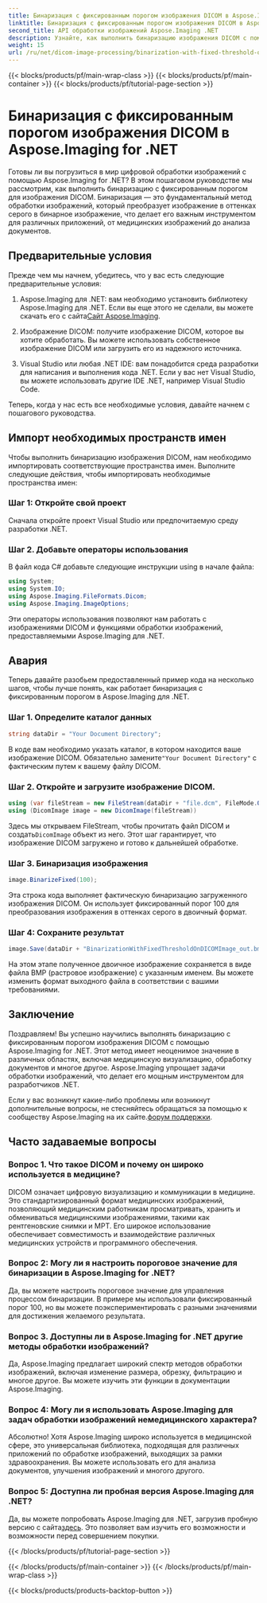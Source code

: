 ```yaml
---
title: Бинаризация с фиксированным порогом изображения DICOM в Aspose.Imaging for .NET
linktitle: Бинаризация с фиксированным порогом изображения DICOM в Aspose.Imaging for .NET
second_title: API обработки изображений Aspose.Imaging .NET
description: Узнайте, как выполнить бинаризацию изображения DICOM с помощью Aspose.Imaging для .NET. Пошаговое руководство с примерами кода.
weight: 15
url: /ru/net/dicom-image-processing/binarization-with-fixed-threshold-on-dicom-image/
---
```


{{< blocks/products/pf/main-wrap-class >}}
{{< blocks/products/pf/main-container >}}
{{< blocks/products/pf/tutorial-page-section >}}

# Бинаризация с фиксированным порогом изображения DICOM в Aspose.Imaging for .NET

Готовы ли вы погрузиться в мир цифровой обработки изображений с помощью Aspose.Imaging for .NET? В этом пошаговом руководстве мы рассмотрим, как выполнить бинаризацию с фиксированным порогом для изображения DICOM. Бинаризация — это фундаментальный метод обработки изображений, который преобразует изображение в оттенках серого в бинарное изображение, что делает его важным инструментом для различных приложений, от медицинских изображений до анализа документов.

## Предварительные условия

Прежде чем мы начнем, убедитесь, что у вас есть следующие предварительные условия:

1.  Aspose.Imaging для .NET: вам необходимо установить библиотеку Aspose.Imaging для .NET. Если вы еще этого не сделали, вы можете скачать его с сайта[Сайт Aspose.Imaging](https://releases.aspose.com/imaging/net/).

2. Изображение DICOM: получите изображение DICOM, которое вы хотите обработать. Вы можете использовать собственное изображение DICOM или загрузить его из надежного источника.

3. Visual Studio или любая .NET IDE: вам понадобится среда разработки для написания и выполнения кода .NET. Если у вас нет Visual Studio, вы можете использовать другие IDE .NET, например Visual Studio Code.

Теперь, когда у нас есть все необходимые условия, давайте начнем с пошагового руководства.

## Импорт необходимых пространств имен

Чтобы выполнить бинаризацию изображения DICOM, нам необходимо импортировать соответствующие пространства имен. Выполните следующие действия, чтобы импортировать необходимые пространства имен:

### Шаг 1: Откройте свой проект

Сначала откройте проект Visual Studio или предпочитаемую среду разработки .NET.

### Шаг 2. Добавьте операторы использования

В файл кода C# добавьте следующие инструкции using в начале файла:

```csharp
using System;
using System.IO;
using Aspose.Imaging.FileFormats.Dicom;
using Aspose.Imaging.ImageOptions;
```

Эти операторы использования позволяют нам работать с изображениями DICOM и функциями обработки изображений, предоставляемыми Aspose.Imaging для .NET.

## Авария

Теперь давайте разобьем предоставленный пример кода на несколько шагов, чтобы лучше понять, как работает бинаризация с фиксированным порогом в Aspose.Imaging для .NET.

### Шаг 1. Определите каталог данных

```csharp
string dataDir = "Your Document Directory";
```

 В коде вам необходимо указать каталог, в котором находится ваше изображение DICOM. Обязательно замените`"Your Document Directory"` с фактическим путем к вашему файлу DICOM.

### Шаг 2. Откройте и загрузите изображение DICOM.

```csharp
using (var fileStream = new FileStream(dataDir + "file.dcm", FileMode.Open, FileAccess.Read))
using (DicomImage image = new DicomImage(fileStream))
```

 Здесь мы открываем FileStream, чтобы прочитать файл DICOM и создать`DicomImage` объект из него. Этот шаг гарантирует, что изображение DICOM загружено и готово к дальнейшей обработке.

### Шаг 3. Бинаризация изображения

```csharp
image.BinarizeFixed(100);
```

Эта строка кода выполняет фактическую бинаризацию загруженного изображения DICOM. Он использует фиксированный порог 100 для преобразования изображения в оттенках серого в двоичный формат.

### Шаг 4: Сохраните результат

```csharp
image.Save(dataDir + "BinarizationWithFixedThresholdOnDICOMImage_out.bmp", new BmpOptions());
```

На этом этапе полученное двоичное изображение сохраняется в виде файла BMP (растровое изображение) с указанным именем. Вы можете изменить формат выходного файла в соответствии с вашими требованиями.

## Заключение

Поздравляем! Вы успешно научились выполнять бинаризацию с фиксированным порогом изображения DICOM с помощью Aspose.Imaging for .NET. Этот метод имеет неоценимое значение в различных областях, включая медицинскую визуализацию, обработку документов и многое другое. Aspose.Imaging упрощает задачи обработки изображений, что делает его мощным инструментом для разработчиков .NET.

Если у вас возникнут какие-либо проблемы или возникнут дополнительные вопросы, не стесняйтесь обращаться за помощью к сообществу Aspose.Imaging на их сайте.[форум поддержки](https://forum.aspose.com/).

## Часто задаваемые вопросы

### Вопрос 1. Что такое DICOM и почему он широко используется в медицине?

DICOM означает цифровую визуализацию и коммуникации в медицине. Это стандартизированный формат медицинских изображений, позволяющий медицинским работникам просматривать, хранить и обмениваться медицинскими изображениями, такими как рентгеновские снимки и МРТ. Его широкое использование обеспечивает совместимость и взаимодействие различных медицинских устройств и программного обеспечения.

### Вопрос 2: Могу ли я настроить пороговое значение для бинаризации в Aspose.Imaging for .NET?

Да, вы можете настроить пороговое значение для управления процессом бинаризации. В примере мы использовали фиксированный порог 100, но вы можете поэкспериментировать с разными значениями для достижения желаемого результата.

### Вопрос 3. Доступны ли в Aspose.Imaging for .NET другие методы обработки изображений?

Да, Aspose.Imaging предлагает широкий спектр методов обработки изображений, включая изменение размера, обрезку, фильтрацию и многое другое. Вы можете изучить эти функции в документации Aspose.Imaging.

### Вопрос 4: Могу ли я использовать Aspose.Imaging для задач обработки изображений немедицинского характера?

Абсолютно! Хотя Aspose.Imaging широко используется в медицинской сфере, это универсальная библиотека, подходящая для различных приложений по обработке изображений, выходящих за рамки здравоохранения. Вы можете использовать его для анализа документов, улучшения изображений и многого другого.

### Вопрос 5: Доступна ли пробная версия Aspose.Imaging для .NET?

 Да, вы можете попробовать Aspose.Imaging для .NET, загрузив пробную версию с сайта[здесь](https://releases.aspose.com/). Это позволяет вам изучить его возможности и возможности перед совершением покупки.

{{< /blocks/products/pf/tutorial-page-section >}}

{{< /blocks/products/pf/main-container >}}
{{< /blocks/products/pf/main-wrap-class >}}

{{< blocks/products/products-backtop-button >}}
